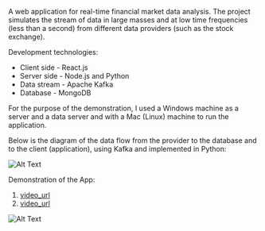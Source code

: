 A web application for real-time financial market data analysis. The project simulates the stream of data in large masses and at low time frequencies (less than a second) from different data providers (such as the stock exchange).

Development technologies:
* Client side - React.js
* Server side - Node.js and Python
* Data stream - Apache Kafka
* Database - MongoDB

For the purpose of the demonstration, I used a Windows machine as a server and a data server and with a Mac (Linux) machine to run the application.

Below is the diagram of the data flow from the provider to the database and to the client (application), using Kafka and implemented in Python:

![Alt Text](https://github.com/lidorelya/RealTimeMarketDataAnalysisApp/blob/15b9cda274a6471c35052353472cd2e604ff1492/data_flow_diagram.png)


Demonstration of the App:
1. [video_url](https://drive.google.com/file/d/1IgOa5sSLaB1T-hjVqTZYY4goSSdwQoEO/view?usp=sharing)
2. [video_url](https://drive.google.com/file/d/1IfwrC9x6MR5WFDEw1VCno4WFEpW6fOGW/view?usp=sharing)

![Alt Text](https://github.com/lidorelya/RealTimeMarketDataAnalysisApp/blob/d9efbd56c01e000e1b54542c71d31fe2cb0d5e95/screenshot.png)
